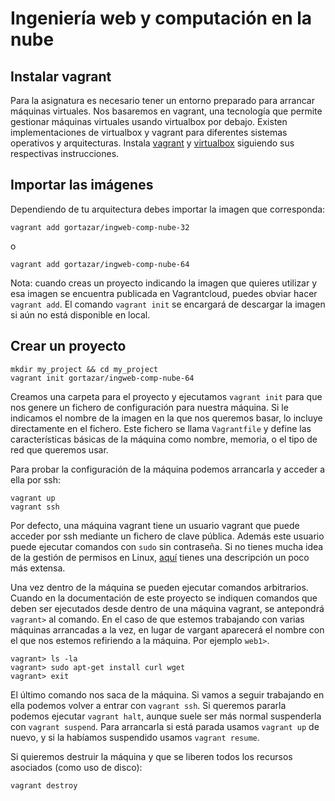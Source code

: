 # Ingeniería web y computación en la nube

## Instalar vagrant

Para la asignatura es necesario tener un entorno preparado para arrancar máquinas virtuales. Nos basaremos en vagrant, una tecnología que permite gestionar máquinas virtuales usando virtualbox por debajo. Existen implementaciones de virtualbox y vagrant para diferentes sistemas operativos y arquitecturas. Instala [vagrant](https://www.vagrantup.com/downloads.html) y [virtualbox](https://www.virtualbox.org/wiki/Downloads) siguiendo sus respectivas instrucciones.

## Importar las imágenes

Dependiendo de tu arquitectura debes importar la imagen que corresponda:

    vagrant add gortazar/ingweb-comp-nube-32

o

    vagrant add gortazar/ingweb-comp-nube-64

Nota: cuando creas un proyecto indicando la imagen que quieres utilizar y esa imagen se encuentra publicada en Vagrantcloud, puedes obviar hacer `vagrant add`. El comando `vagrant init` se encargará de descargar la imagen si aún no está disponible en local.

## Crear un proyecto

    mkdir my_project && cd my_project
    vagrant init gortazar/ingweb-comp-nube-64

Creamos una carpeta para el proyecto y ejecutamos `vagrant init` para que nos genere un fichero de configuración para nuestra máquina. Si le indicamos el nombre de la imagen en la que nos queremos basar, lo incluye directamente en el fichero. Este fichero se llama `Vagrantfile` y define las características básicas de la máquina como nombre, memoria, o el tipo de red que queremos usar. 

Para probar la configuración de la máquina podemos arrancarla y acceder a ella por ssh:

    vagrant up
    vagrant ssh

Por defecto, una máquina vagrant tiene un usuario vagrant que puede acceder por ssh mediante un fichero de clave pública. Además este usuario puede ejecutar comandos con `sudo` sin contraseña. Si no tienes mucha idea de la gestión de permisos en Linux, [aquí](http://es.wikipedia.org/wiki/Sudo) tienes una descripción un poco más extensa.

Una vez dentro de la máquina se pueden ejecutar comandos arbitrarios. Cuando en la documentación de este proyecto se indiquen comandos que deben ser ejecutados desde dentro de una máquina vagrant, se antepondrá `vagrant>` al comando. En el caso de que estemos trabajando con varias máquinas arrancadas a la vez, en lugar de vargant aparecerá el nombre con el que nos estemos refiriendo a la máquina. Por ejemplo `web1>`.

    vagrant> ls -la
    vagrant> sudo apt-get install curl wget
    vagrant> exit

El último comando nos saca de la máquina. Si vamos a seguir trabajando en ella podemos volver a entrar con `vagrant ssh`. Si queremos pararla podemos ejecutar `vagrant halt`, aunque suele ser más normal suspenderla con `vagrant suspend`. Para arrancarla si está parada usamos `vagrant up` de nuevo, y si la habíamos suspendido usamos `vagrant resume`. 

Si quieremos destruir la máquina y que se liberen todos los recursos asociados (como uso de disco):

    vagrant destroy


